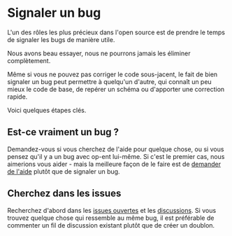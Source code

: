 # Signaler un bug

L'un des rôles les plus précieux dans l'open source est de prendre le temps de signaler les bugs de manière utile.

Nous avons beau essayer, nous ne pourrons jamais les éliminer complètement.

Même si vous ne pouvez pas corriger le code sous-jacent, le fait de bien signaler un bug peut permettre à quelqu'un d'autre, qui connaît un peu mieux le code de base, de repérer un schéma ou d'apporter une correction rapide.

Voici quelques étapes clés.

## Est-ce vraiment un bug ?

Demandez-vous si vous cherchez de l'aide pour quelque chose, ou si vous pensez qu'il y a un bug avec op-ent lui-même. Si c'est le premier cas, nous aimerions vous aider - mais la meilleure façon de le faire est de [demander de l'aide](/communaute/obtenir-de-l-aide) plutôt que de signaler un bug.

## Cherchez dans les issues

Recherchez d'abord dans les [issues ouvertes](https://github.com/op-ent/op-ent/issues) et les [discussions](https://github.com/op-ent/op-ent/discussions). Si vous trouvez quelque chose qui ressemble au même bug, il est préférable de commenter un fil de discussion existant plutôt que de créer un doublon.
